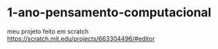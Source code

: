 # 1-ano-pensamento-computacional
meu projeto feito em scratch 
https://scratch.mit.edu/projects/663304496/#editor

